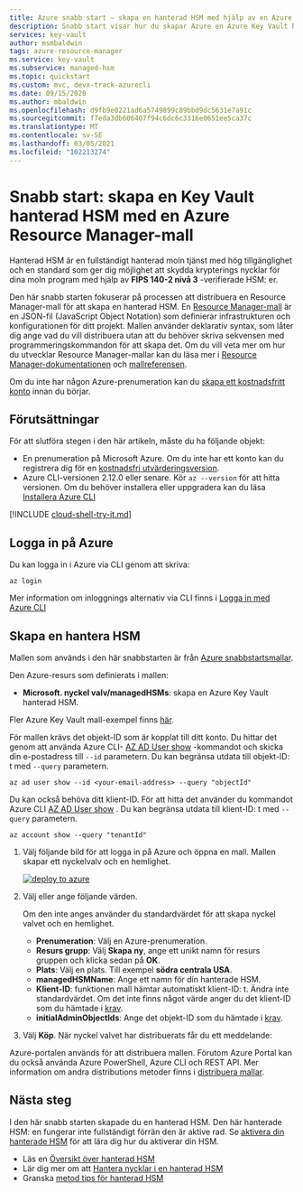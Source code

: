 ```yaml
---
title: Azure snabb start – skapa en hanterad HSM med hjälp av en Azure Resource Manager mall
description: Snabb start visar hur du skapar Azure en Azure Key Vault hanterad HSM med Resource Manager-mall
services: key-vault
author: msmbaldwin
tags: azure-resource-manager
ms.service: key-vault
ms.subservice: managed-hsm
ms.topic: quickstart
ms.custom: mvc, devx-track-azurecli
ms.date: 09/15/2020
ms.author: mbaldwin
ms.openlocfilehash: d9fb9e0221ad6a5749899c89bbd9dc5631e7a91c
ms.sourcegitcommit: f7eda3db606407f94c6dc6c3316e0651ee5ca37c
ms.translationtype: MT
ms.contentlocale: sv-SE
ms.lasthandoff: 03/05/2021
ms.locfileid: "102213274"
---
```

# <a name="quickstart-create-an-key-vault-managed-hsm-using-an-azure-resource-manager-template"></a>Snabb start: skapa en Key Vault hanterad HSM med en Azure Resource Manager-mall

Hanterad HSM är en fullständigt hanterad moln tjänst med hög tillgänglighet och en standard som ger dig möjlighet att skydda krypterings nycklar för dina moln program med hjälp av **FIPS 140-2 nivå 3** -verifierade HSM: er.  

Den här snabb starten fokuserar på processen att distribuera en Resource Manager-mall för att skapa en hanterad HSM.  En [Resource Manager-mall](../../azure-resource-manager/templates/overview.md) är en JSON-fil (JavaScript Object Notation) som definierar infrastrukturen och konfigurationen för ditt projekt. Mallen använder deklarativ syntax, som låter dig ange vad du vill distribuera utan att du behöver skriva sekvensen med programmeringskommandon för att skapa det. Om du vill veta mer om hur du utvecklar Resource Manager-mallar kan du läsa mer i [Resource Manager-dokumentationen](../../azure-resource-manager/index.yml) och [mallreferensen](/azure/templates/microsoft.keyvault/allversions).

Om du inte har någon Azure-prenumeration kan du [skapa ett kostnadsfritt konto](https://azure.microsoft.com/free/?WT.mc_id=A261C142F) innan du börjar.

## <a name="prerequisites"></a>Förutsättningar

För att slutföra stegen i den här artikeln, måste du ha följande objekt:

- En prenumeration på Microsoft Azure. Om du inte har ett konto kan du registrera dig för en [kostnadsfri utvärderingsversion](https://azure.microsoft.com/pricing/free-trial).
- Azure CLI-versionen 2.12.0 eller senare. Kör `az --version` för att hitta versionen. Om du behöver installera eller uppgradera kan du läsa [Installera Azure CLI]( /cli/azure/install-azure-cli)


[!INCLUDE [cloud-shell-try-it.md](../../../includes/cloud-shell-try-it.md)]

## <a name="sign-in-to-azure"></a>Logga in på Azure

Du kan logga in i Azure via CLI genom att skriva:

```azurecli
az login
```

Mer information om inloggnings alternativ via CLI finns i [Logga in med Azure CLI](/cli/azure/authenticate-azure-cli)

## <a name="create-a-manage-hsm"></a>Skapa en hantera HSM

Mallen som används i den här snabbstarten är från [Azure snabbstartsmallar](https://azure.microsoft.com/resources/templates/101-managed-hsm-create/).

Den Azure-resurs som definierats i mallen:

* **Microsoft. nyckel valv/managedHSMs**: skapa en Azure Key Vault hanterad HSM.

Fler Azure Key Vault mall-exempel finns [här](https://azure.microsoft.com/resources/templates/?resourceType=Microsoft.Keyvault).

För mallen krävs det objekt-ID som är kopplat till ditt konto. Du hittar det genom att använda Azure CLI- [AZ AD User show](/cli/azure/ad/user#az_ad_user_show) -kommandot och skicka din e-postadress till `--id` parametern. Du kan begränsa utdata till objekt-ID: t med `--query` parametern.

```azurecli-interactive
az ad user show --id <your-email-address> --query "objectId"
```

Du kan också behöva ditt klient-ID. För att hitta det använder du kommandot Azure CLI [AZ AD User show](/cli/azure/account#az_account_show) . Du kan begränsa utdata till klient-ID: t med `--query` parametern.

 ```azurecli-interactive
 az account show --query "tenantId"
 ```

1. Välj följande bild för att logga in på Azure och öppna en mall. Mallen skapar ett nyckelvalv och en hemlighet.

    <a href="https://portal.azure.com/#create/Microsoft.Template/uri/https%3A%2F%2Fraw.githubusercontent.com%2FAzure%2Fazure-quickstart-templates%2Fmaster%2F101-managed-hsm-create%2Fazuredeploy.json"><img src="../media/deploy-to-azure.svg" alt="deploy to azure"/></a>

2. Välj eller ange följande värden.

    Om den inte anges använder du standardvärdet för att skapa nyckel valvet och en hemlighet.

    - **Prenumeration**: Välj en Azure-prenumeration.
    - **Resurs grupp**: Välj **Skapa ny**, ange ett unikt namn för resurs gruppen och klicka sedan på **OK**.
    - **Plats**: Välj en plats. Till exempel **södra centrala USA**.
    - **managedHSMName**: Ange ett namn för din hanterade HSM.
    - **Klient-ID**: funktionen mall hämtar automatiskt klient-ID: t. Ändra inte standardvärdet.  Om det inte finns något värde anger du det klient-ID som du hämtade i [krav](#prerequisites).
    * **initialAdminObjectIds**: Ange det objekt-ID som du hämtade i [krav](#prerequisites).

3. Välj **Köp**. När nyckel valvet har distribuerats får du ett meddelande:

Azure-portalen används för att distribuera mallen. Förutom Azure Portal kan du också använda Azure PowerShell, Azure CLI och REST API. Mer information om andra distributions metoder finns i [distribuera mallar](../../azure-resource-manager/templates/deploy-powershell.md).

## <a name="next-steps"></a>Nästa steg

I den här snabb starten skapade du en hanterad HSM. Den här hanterade HSM: en fungerar inte fullständigt förrän den är aktive rad. Se [aktivera din hanterade HSM](quick-create-cli.md#activate-your-managed-hsm) för att lära dig hur du aktiverar din HSM.

- Läs en [Översikt över hanterad HSM](overview.md)
- Lär dig mer om att [Hantera nycklar i en hanterad HSM](key-management.md)
- Granska [metod tips för hanterad HSM](best-practices.md)
